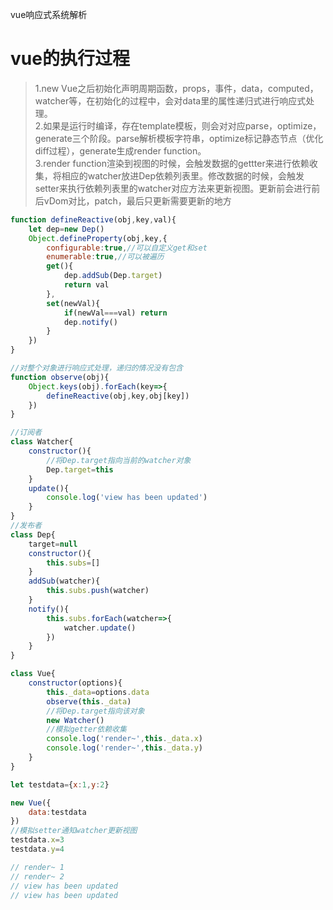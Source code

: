 vue响应式系统解析

# vue的执行过程

> 1.new Vue之后初始化声明周期函数，props，事件，data，computed，watcher等，在初始化的过程中，会对data里的属性递归式进行响应式处理。  
> 2.如果是运行时编译，存在template模板，则会对对应parse，optimize，generate三个阶段。parse解析模板字符串，optimize标记静态节点（优化diff过程），generate生成render function。  
> 3.render function渲染到视图的时候，会触发数据的gettter来进行依赖收集，将相应的watcher放进Dep依赖列表里。修改数据的时候，会触发setter来执行依赖列表里的watcher对应方法来更新视图。更新前会进行前后vDom对比，patch，最后只更新需要更新的地方


```javascript
function defineReactive(obj,key,val){
    let dep=new Dep()
    Object.defineProperty(obj,key,{
        configurable:true,//可以自定义get和set
        enumerable:true,//可以被遍历
        get(){
            dep.addSub(Dep.target)
            return val
        },
        set(newVal){
            if(newVal===val) return
            dep.notify()
        }
    })
}

//对整个对象进行响应式处理，递归的情况没有包含
function observe(obj){
    Object.keys(obj).forEach(key=>{
        defineReactive(obj,key,obj[key])
    })
}

//订阅者
class Watcher{
    constructor(){
        //将Dep.target指向当前的watcher对象
        Dep.target=this
    }
    update(){
        console.log('view has been updated')
    }
}
//发布者
class Dep{
    target=null
    constructor(){
        this.subs=[]
    }
    addSub(watcher){
        this.subs.push(watcher)
    }
    notify(){
        this.subs.forEach(watcher=>{
            watcher.update()
        })
    }
}

class Vue{
    constructor(options){
        this._data=options.data
        observe(this._data)
        //将Dep.target指向该对象
        new Watcher()
        //模拟getter依赖收集
        console.log('render~',this._data.x)
        console.log('render~',this._data.y)
    }
}

let testdata={x:1,y:2}

new Vue({
    data:testdata
})
//模拟setter通知watcher更新视图
testdata.x=3
testdata.y=4

// render~ 1
// render~ 2
// view has been updated
// view has been updated
```